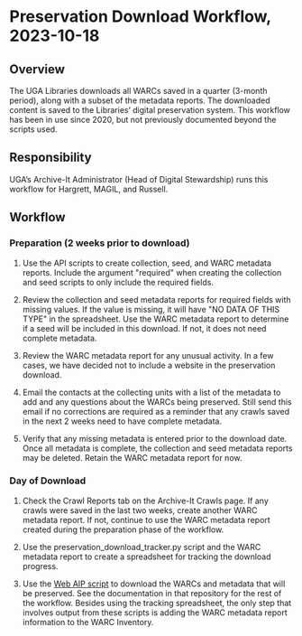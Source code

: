 # Preservation Download Workflow, 2023-10-18

## Overview

The UGA Libraries downloads all WARCs saved in a quarter (3-month period), along with a subset of the metadata reports. 
The downloaded content is saved to the Libraries’ digital preservation system.
This workflow has been in use since 2020, but not previously documented beyond the scripts used.

## Responsibility

UGA’s Archive-It Administrator (Head of Digital Stewardship) runs this workflow for Hargrett, MAGIL, and Russell.

## Workflow

### Preparation (2 weeks prior to download)

1. Use the API scripts to create collection, seed, and WARC metadata reports.
Include the argument "required" when creating the collection and seed scripts to only include the required fields.

 
2. Review the collection and seed metadata reports for required fields with missing values. 
If the value is missing, it will have "NO DATA OF THIS TYPE" in the spreadsheet.
Use the WARC metadata report to determine if a seed will be included in this download. 
If not, it does not need complete metadata. 

 
3. Review the WARC metadata report for any unusual activity. 
In a few cases, we have decided not to include a website in the preservation download. 


4. Email the contacts at the collecting units with a list of the metadata to add and any questions about the WARCs being preserved. 
Still send this email if no corrections are required as a reminder that any crawls saved in the next 2 weeks need to have complete metadata.

 
5. Verify that any missing metadata is entered prior to the download date. 
Once all metadata is complete, the collection and seed metadata reports may be deleted.
Retain the WARC metadata report for now.

### Day of Download

1. Check the Crawl Reports tab on the Archive-It Crawls page.
If any crawls were saved in the last two weeks, create another WARC metadata report.
If not, continue to use the WARC metadata report created during the preparation phase of the workflow.

 
2. Use the preservation_download_tracker.py script and the WARC metadata report to create a spreadsheet for tracking the download progress. 


3. Use the [Web AIP script](https://github.com/uga-libraries/web-aip) to download the WARCs and metadata that will be preserved.
See the documentation in that repository for the rest of the workflow.
Besides using the tracking spreadsheet, the only step that involves output from these scripts is adding the WARC metadata report information to the WARC Inventory.